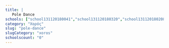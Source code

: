 ```yaml
---
title: |
   Pole Dance
schools: ["school131120180041","school131120180320","school131120180208","school131120180334"]
category: "Χορός"
slug: "pole-dance"
slugCategory: "xoros"
schoolscount: "0"
---
```



